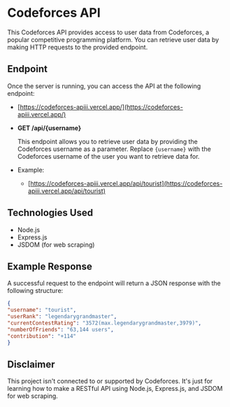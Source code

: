 # Codeforces API 

This Codeforces API provides access to user data from Codeforces, a popular competitive programming platform. You can retrieve user data by making HTTP requests to the provided endpoint.

## Endpoint
Once the server is running, you can access the API at the following endpoint:

- [https://codeforces-apiii.vercel.app/](https://codeforces-apiii.vercel.app/)

- **GET /api/{username}**

  This endpoint allows you to retrieve user data by providing the Codeforces username as a parameter. Replace `{username}` with the Codeforces username of the user you want to retrieve data for.

- Example:
   - [https://codeforces-apiii.vercel.app/api/tourist](https://codeforces-apiii.vercel.app/api/tourist)

## Technologies Used
- Node.js
- Express.js
- JSDOM (for web scraping)



## Example Response
A successful request to the endpoint will return a JSON response with the following structure:

```json
{
"username": "tourist",
"userRank": "legendarygrandmaster",
"currentContestRating": "3572(max.legendarygrandmaster,3979)",
"numberOfFriends": "63,144 users",
"contribution": "+114"
}
```

## Disclaimer
This project isn't connected to or supported by Codeforces. It's just for learning how to make a RESTful API using Node.js, Express.js, and JSDOM for web scraping.
